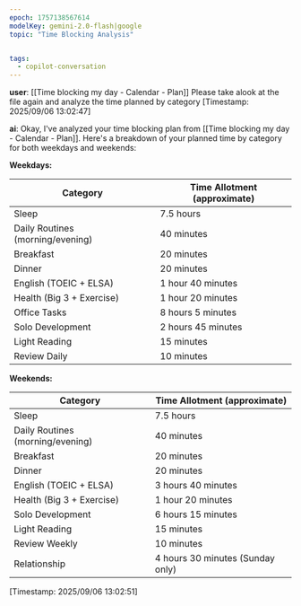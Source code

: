 ```yaml
---
epoch: 1757138567614
modelKey: gemini-2.0-flash|google
topic: "Time Blocking Analysis"


tags:
  - copilot-conversation
---
```


**user**: [[Time blocking my day - Calendar - Plan]]
Please take alook at the file again and analyze the time planned by category
[Timestamp: 2025/09/06 13:02:47]

**ai**: Okay, I've analyzed your time blocking plan from [[Time blocking my day - Calendar - Plan]]. Here's a breakdown of your planned time by category for both weekdays and weekends:

**Weekdays:**

| Category | Time Allotment (approximate) |
|---|---|
| Sleep | 7.5 hours |
| Daily Routines (morning/evening) | 40 minutes |
| Breakfast | 20 minutes |
| Dinner | 20 minutes |
| English (TOEIC + ELSA) | 1 hour 40 minutes |
| Health (Big 3 + Exercise) | 1 hour 20 minutes |
| Office Tasks | 8 hours 5 minutes |
| Solo Development | 2 hours 45 minutes |
| Light Reading | 15 minutes |
| Review Daily | 10 minutes |

**Weekends:**

| Category | Time Allotment (approximate) |
|---|---|
| Sleep | 7.5 hours |
| Daily Routines (morning/evening) | 40 minutes |
| Breakfast | 20 minutes |
| Dinner | 20 minutes |
| English (TOEIC + ELSA) | 3 hours 40 minutes |
| Health (Big 3 + Exercise) | 1 hour 20 minutes |
| Solo Development | 6 hours 15 minutes |
| Light Reading | 15 minutes |
| Review Weekly | 10 minutes |
| Relationship | 4 hours 30 minutes (Sunday only) |

[Timestamp: 2025/09/06 13:02:51]